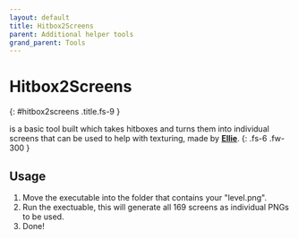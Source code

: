 ```yaml
---
layout: default
title: Hitbox2Screens
parent: Additional helper tools
grand_parent: Tools
---
```


# Hitbox2Screens <a target="_blank" title="Download tool" href="https://github.com/Elisiah/Jump-King-Hitbox-to-Screens/releases/latest"><ion-icon name="download"></ion-icon></a><a title="Go to repository" target="_blank" href="https://github.com/Elisiah/Jump-King-Hitbox-to-Screens"><ion-icon name="logo-github"></ion-icon></a>
{: #hitbox2screens .title.fs-9 }

is a basic tool built which takes hitboxes and turns them into individual screens that can be used to help with texturing, made by [**Ellie**](https://github.com/Elisiah).
{: .fs-6 .fw-300 }
<!-- more -->

## Usage

1. Move the executable into the folder that contains your "level.png".
2. Run the exectuable, this will generate all 169 screens as individual PNGs to be used.
3. Done!